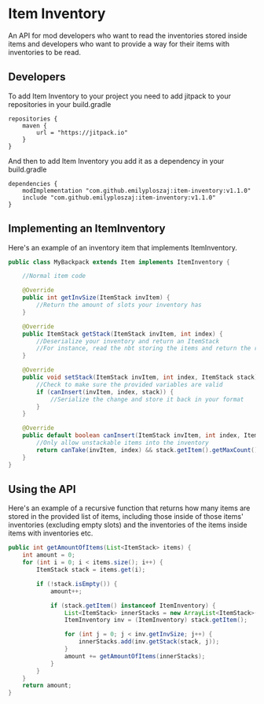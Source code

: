 # Item Inventory
An API for mod developers who want to read the inventories stored inside items and developers who want to provide a way for their items with inventories to be read.

## Developers
To add Item Inventory to your project you need to add jitpack to your repositories in your build.gradle
```
repositories {
	maven {
		url = "https://jitpack.io"
	}
}
```
And then to add Item Inventory you add it as a dependency in your build.gradle
```
dependencies {
	modImplementation "com.github.emilyploszaj:item-inventory:v1.1.0"
	include "com.github.emilyploszaj:item-inventory:v1.1.0"
}
```
## Implementing an ItemInventory
Here's an example of an inventory item that implements ItemInventory.
```java
public class MyBackpack extends Item implements ItemInventory {

	//Normal item code

	@Override
	public int getInvSize(ItemStack invItem) {
		//Return the amount of slots your inventory has
	}

	@Override
	public ItemStack getStack(ItemStack invItem, int index) {
		//Deserialize your inventory and return an ItemStack
		//For instance, read the nbt storing the items and return the relevant one
	}

	@Override
	public void setStack(ItemStack invItem, int index, ItemStack stack) {
		//Check to make sure the provided variables are valid
		if (canInsert(invItem, index, stack)) {
			//Serialize the change and store it back in your format
		}
	}

	@Override
	public default boolean canInsert(ItemStack invItem, int index, ItemStack stack) {
		//Only allow unstackable items into the inventory
		return canTake(invItem, index) && stack.getItem().getMaxCount() == 1;
	}
}
```
## Using the API
Here's an example of a recursive function that returns how many items are stored in the provided list of items, including those inside of those items' inventories (excluding empty slots) and the inventories of the items inside items with inventories etc.
```java
public int getAmountOfItems(List<ItemStack> items) {
	int amount = 0;
	for (int i = 0; i < items.size(); i++) {
		ItemStack stack = items.get(i);

		if (!stack.isEmpty()) {
			amount++;

			if (stack.getItem() instanceof ItemInventory) {
				List<ItemStack> innerStacks = new ArrayList<ItemStack>();
				ItemInventory inv = (ItemInventory) stack.getItem();

				for (int j = 0; j < inv.getInvSize; j++) {
					innerStacks.add(inv.getStack(stack, j));
				}
				amount += getAmountOfItems(innerStacks);
			}
		}
	}
	return amount;
}
```